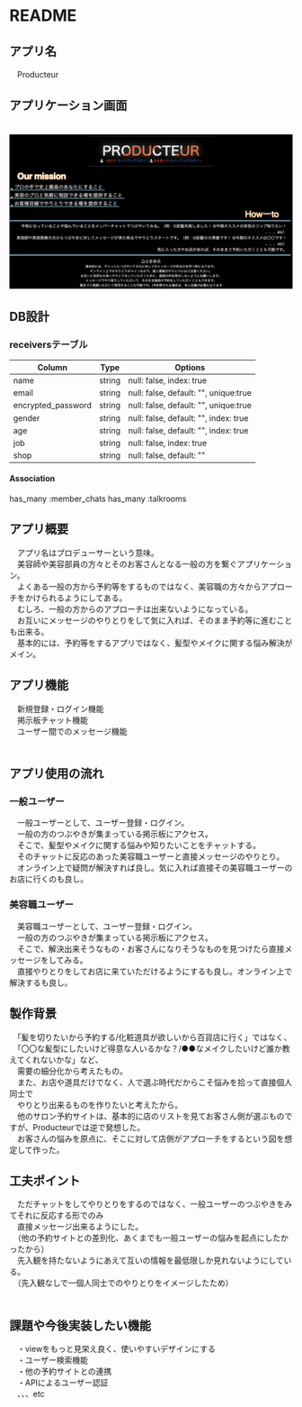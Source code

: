 # README

## アプリ名
　Producteur
 
## アプリケーション画面
　![producteur](producteur-top画像.png)

## DB設計
### receiversテーブル
|Column|Type|Options|
|------|----|-------|
|name|string|null: false, index: true|
|email|string|null: false, default: "", unique:true|
|encrypted_password|string|null: false, default: "", unique:true|
|gender|string|null: false, default: "", index: true|
|age|string|null: false, default: "", index: true|
|job|string|null: false, index: true|
|shop|string|null: false, default: ""|
#### Association
has_many :member_chats
has_many :talkrooms

## アプリ概要
　アプリ名はプロデューサーという意味。<br>
　美容師や美容部員の方々とそのお客さんとなる一般の方を繋ぐアプリケーション。<br>
　よくある一般の方から予約等をするものではなく、美容職の方々からアプローチをかけられるようにしてある。<br>
　むしろ、一般の方からのアプローチは出来ないようになっている。<br>
　お互いにメッセージのやりとりをして気に入れば、そのまま予約等に進むことも出来る。<br>
　基本的には、予約等をするアプリではなく、髪型やメイクに関する悩み解決がメイン。<br>
 
## アプリ機能
　新規登録・ログイン機能<br>
　掲示板チャット機能<br>
　ユーザー間でのメッセージ機能<br>
　
## アプリ使用の流れ
### 一般ユーザー
　一般ユーザーとして、ユーザー登録・ログイン。<br>
　一般の方のつぶやきが集まっている掲示板にアクセス。<br>
　そこで、髪型やメイクに関する悩みや知りたいことをチャットする。<br>
　そのチャットに反応のあった美容職ユーザーと直接メッセージのやりとり。<br>
　オンライン上で疑問が解決すれば良し。気に入れば直接その美容職ユーザーのお店に行くのも良し。<br>
 
### 美容職ユーザー
　美容職ユーザーとして、ユーザー登録・ログイン。<br>
　一般の方のつぶやきが集まっている掲示板にアクセス。<br>
　そこで、解決出来そうなもの・お客さんになりそうなものを見つけたら直接メッセージをしてみる。<br>
　直接やりとりをしてお店に来ていただけるようにするも良し。オンライン上で解決するも良し。<br>
 
## 製作背景
　「髪を切りたいから予約する/化粧道具が欲しいから百貨店に行く」ではなく、<br>
　「〇〇な髪型にしたいけど得意な人いるかな？/●●なメイクしたいけど誰か教えてくれないかな」など、<br>
　需要の細分化から考えたもの。<br>
　また、お店や道具だけでなく、人で選ぶ時代だからこそ悩みを拾って直接個人同士で<br>
　やりとり出来るものを作りたいと考えたから。<br>
　他のサロン予約サイトは、基本的に店のリストを見てお客さん側が選ぶものですが、Producteurでは逆で発想した。<br>
　お客さんの悩みを原点に、そこに対して店側がアプローチをするという図を想定して作った。<br>
 
## 工夫ポイント
　ただチャットをしてやりとりをするのではなく、一般ユーザーのつぶやきをみてそれに反応する形でのみ<br>
　直接メッセージ出来るようにした。<br>
　（他の予約サイトとの差別化、あくまでも一般ユーザーの悩みを起点にしたかったから）<br>
　先入観を持たないようにあえて互いの情報を最低限しか見れないようにしている。<br>
　（先入観なしで一個人同士でのやりとりをイメージしたため）<br>
　
## 課題や今後実装したい機能
　・viewをもっと見栄え良く、使いやすいデザインにする<br>
　・ユーザー検索機能<br>
　・他の予約サイトとの連携<br>
　・APIによるユーザー認証<br>
　、、、etc


